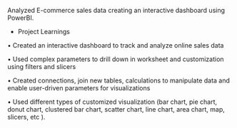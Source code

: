 Analyzed E-commerce sales data creating an interactive dashboard using PowerBI.
- Project Learnings

• Created an interactive dashboard to track and analyze online sales data

• Used complex parameters to drill down in worksheet and customization using filters and slicers

• Created connections, join new tables, calculations to manipulate data and enable user-driven parameters for visualizations

• Used different types of customized visualization (bar chart, pie chart, donut chart, clustered bar chart, scatter chart, line chart, area chart, map, slicers, etc ).
